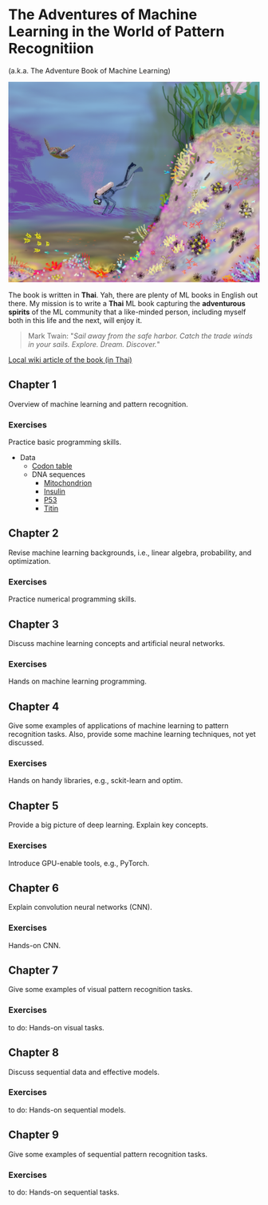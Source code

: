 # The Adventures of Machine Learning in the World of Pattern Recognitiion 
(a.k.a. The Adventure Book of Machine Learning)

![Main Cover Image](https://github.com/tatpongkatanyukul/AdventureBook/blob/main/deep_learning2b.png)

The book is written in **Thai**.
Yah, there are plenty of ML books in English out there.
My mission is to write a **Thai** ML book capturing the **adventurous spirits** of the ML community
that a like-minded person, including myself both in this life and the next, will enjoy it.


> Mark Twain: "*Sail away from the safe harbor. Catch the trade winds in your sails. Explore. Dream. Discover.*" 


[Local wiki article of the book (in Thai)](http://degas.en.kku.ac.th/coewiki/doku.php?id=pr:advbook)


## Chapter 1
Overview of machine learning and pattern recognition.

### Exercises
Practice basic programming skills.

* Data
  * [Codon table](https://github.com/tatpongkatanyukul/AdventureBook/blob/main/codons.txt)
  * DNA sequences
    * [Mitochondrion](https://github.com/tatpongkatanyukul/AdventureBook/blob/main/homo_sapiens_mitochondrion.txt)
    * [Insulin](https://github.com/tatpongkatanyukul/AdventureBook/blob/main/homo_sapiens_insulin.txt)
    * [P53](https://github.com/tatpongkatanyukul/AdventureBook/blob/main/homo_sapiens_p53.txt)
    * [Titin](https://github.com/tatpongkatanyukul/AdventureBook/blob/main/homo_sapiens_titin.txt)

## Chapter 2
Revise machine learning backgrounds, i.e., linear algebra, probability, and optimization.

### Exercises
Practice numerical programming skills.

## Chapter 3
Discuss machine learning concepts and artificial neural networks.

### Exercises
Hands on machine learning programming.

## Chapter 4
Give some examples of applications of machine learning to pattern recognition tasks.
Also, provide some machine learning techniques, not yet discussed.

### Exercises
Hands on handy libraries, e.g., sckit-learn and optim.

## Chapter 5
Provide a big picture of deep learning.
Explain key concepts.

### Exercises
Introduce GPU-enable tools, e.g., PyTorch.

## Chapter 6
Explain convolution neural networks (CNN).

### Exercises
Hands-on CNN.

## Chapter 7
Give some examples of visual pattern recognition tasks.

### Exercises
to do: Hands-on visual tasks.

## Chapter 8
Discuss sequential data and effective models.

### Exercises
to do: Hands-on sequential models.

## Chapter 9
Give some examples of sequential pattern recognition tasks.

### Exercises
to do: Hands-on sequential tasks.
